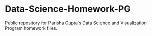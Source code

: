 # Data-Science-Homework-PG
Public repository for Parisha Gupta's Data Science and Visualization Program homework files.
